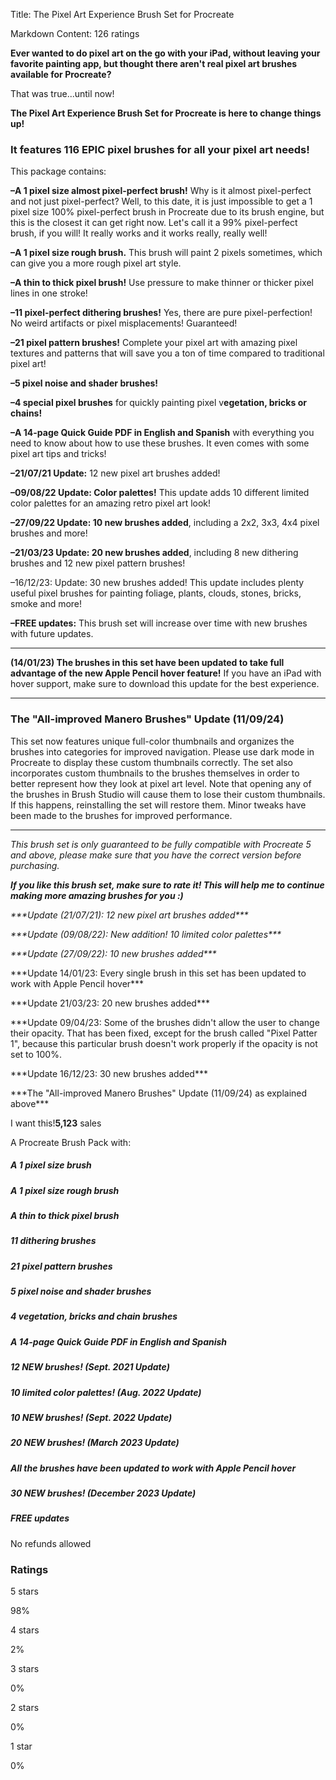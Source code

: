 Title: The Pixel Art Experience Brush Set for Procreate

Markdown Content:
126 ratings

**Ever wanted to do pixel art on the go with your iPad, without leaving your favorite painting app, but thought there aren't real pixel art brushes available for Procreate?**

That was true...until now!

**The Pixel Art Experience Brush Set for Procreate is here to change things up!**

### **It features 116 EPIC pixel brushes for all your pixel art needs!**

This package contains:

**–A 1 pixel size almost pixel-perfect brush!** Why is it almost pixel-perfect and not just pixel-perfect? Well, to this date, it is just impossible to get a 1 pixel size 100% pixel-perfect brush in Procreate due to its brush engine, but this is the closest it can get right now. Let's call it a 99% pixel-perfect brush, if you will! It really works and it works really, really well!

**–A 1 pixel size rough brush.** This brush will paint 2 pixels sometimes, which can give you a more rough pixel art style.

**–A thin to thick pixel brush!** Use pressure to make thinner or thicker pixel lines in one stroke!

**–11 pixel-perfect dithering brushes!** Yes, there are pure pixel-perfection! No weird artifacts or pixel misplacements! Guaranteed!

**–21 pixel pattern brushes!** Complete your pixel art with amazing pixel textures and patterns that will save you a ton of time compared to traditional pixel art!

**–5 pixel noise and shader brushes!**

**–4 special pixel brushes** for quickly painting pixel v**egetation, bricks or chains!**

**–A 14-page Quick Guide PDF in English and Spanish** with everything you need to know about how to use these brushes. It even comes with some pixel art tips and tricks!

**–21/07/21 Update:** 12 new pixel art brushes added!

**–09/08/22 Update: Color palettes!** This update adds 10 different limited color palettes for an amazing retro pixel art look!

**–27/09/22 Update: 10 new brushes added**, including a 2x2, 3x3, 4x4 pixel brushes and more!

**–21/03/23 Update: 20 new brushes added**, including 8 new dithering brushes and 12 new pixel pattern brushes!

–16/12/23: Update: 30 new brushes added! This update includes plenty useful pixel brushes for painting foliage, plants, clouds, stones, bricks, smoke and more!

**–FREE updates:** This brush set will increase over time with new brushes with future updates.

* * *

**(14/01/23) The brushes in this set have been updated to take full advantage of the new Apple Pencil hover feature!** If you have an iPad with hover support, make sure to download this update for the best experience.

* * *

### **The "All-improved Manero Brushes" Update (11/09/24)**

This set now features unique full-color thumbnails and organizes the brushes into categories for improved navigation. Please use dark mode in Procreate to display these custom thumbnails correctly. The set also incorporates custom thumbnails to the brushes themselves in order to better represent how they look at pixel art level. Note that opening any of the brushes in Brush Studio will cause them to lose their custom thumbnails. If this happens, reinstalling the set will restore them. Minor tweaks have been made to the brushes for improved performance.

* * *

_This brush set is only guaranteed to be fully compatible with Procreate 5 and above, please make sure that you have the correct version before purchasing._

**_If you like this brush set, make sure to rate it! This will help me to continue making more amazing brushes for you :)_**

_\*\*\*Update (21/07/21): 12 new pixel art brushes added\*\*\*_

_\*\*\*Update (09/08/22): New addition! 10 limited color palettes\*\*\*_

_\*\*\*Update (27/09/22): 10 new brushes added\*\*\*_

\*\*\*Update 14/01/23: Every single brush in this set has been updated to work with Apple Pencil hover\*\*\*

\*\*\*Update 21/03/23: 20 new brushes added\*\*\*

\*\*\*Update 09/04/23: Some of the brushes didn't allow the user to change their opacity. That has been fixed, except for the brush called "Pixel Patter 1", because this particular brush doesn't work properly if the opacity is not set to 100%.

\*\*\*Update 16/12/23: 30 new brushes added\*\*\*

\*\*\*The "All-improved Manero Brushes" Update (11/09/24) as explained above\*\*\*

I want this!**5,123** sales

A Procreate Brush Pack with:

##### A 1 pixel size brush

##### A 1 pixel size rough brush

##### A thin to thick pixel brush

##### 11 dithering brushes

##### 21 pixel pattern brushes

##### 5 pixel noise and shader brushes

##### 4 vegetation, bricks and chain brushes

##### A 14-page Quick Guide PDF in English and Spanish

##### 12 NEW brushes! (Sept. 2021 Update)

##### 10 limited color palettes! (Aug. 2022 Update)

##### 10 NEW brushes! (Sept. 2022 Update)

##### 20 NEW brushes! (March 2023 Update)

##### All the brushes have been updated to work with Apple Pencil hover

##### 30 NEW brushes! (December 2023 Update)

##### FREE updates

No refunds allowed

### Ratings

5 stars

98%

4 stars

2%

3 stars

0%

2 stars

0%

1 star

0%
